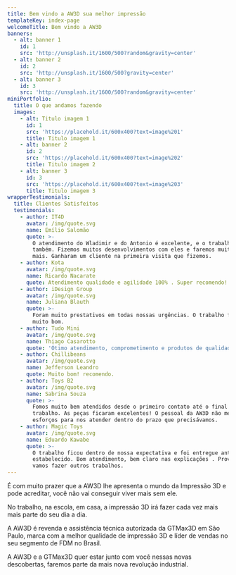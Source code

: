 ```yaml
---
title: Bem vindo a AW3D sua melhor impressão
templateKey: index-page
welcomeTitle: Bem vindo a AW3D
banners:
  - alt: banner 1
    id: 1
    src: 'http://unsplash.it/1600/500?random&gravity=center'
  - alt: banner 2
    id: 2
    src: 'http://unsplash.it/1600/500?gravity=center'
  - alt: banner 3
    id: 3
    src: 'http://unsplash.it/1600/500?random&gravity=center'
miniPortfolio:
  title: O que andamos fazendo
  images:
    - alt: Titulo imagem 1
      id: 1
      src: 'https://placehold.it/600x400?text=image%201'
      title: Titulo imagem 1
    - alt: banner 2
      id: 2
      src: 'https://placehold.it/600x400?text=image%202'
      title: Titulo imagem 2
    - alt: banner 3
      id: 3
      src: 'https://placehold.it/600x400?text=image%203'
      title: Titulo imagem 3
wrapperTestimonials:
  title: Clientes Satisfeitos
  testimonials:
    - author: IT4D
      avatar: /img/quote.svg
      name: Emílio Salomão
      quote: >-
        O atendimento do Wladimir e do Antonio é excelente, e o trabalho deles
        também. Fizemos muitos desenvolvimentos com eles e faremos muitos outros
        mais. Ganharam um cliente na primeira visita que fizemos.
    - author: Kota
      avatar: /img/quote.svg
      name: Ricardo Nacarate
      quote: Atendimento qualidade e agilidade 100% . Super recomendo!
    - author: iDesign Group
      avatar: /img/quote.svg
      name: Juliana Blauth
      quote: >-
        Foram muito prestativos em todas nossas urgências. O trabalho final ficou
        muito bom.
    - author: Tudo Mini
      avatar: /img/quote.svg
      name: Thiago Casarotto
      quote: 'Ótimo atendimento, comprometimento e produtos de qualidade.'
    - author: Chillibeans
      avatar: /img/quote.svg
      name: Jefferson Leandro
      quote: Muito bom! recomendo.
    - author: Toys B2
      avatar: /img/quote.svg
      name: Sabrina Souza
      quote: >-
        Fomos muito bem atendidos desde o primeiro contato até o final do
        trabalho. As peças ficaram excelentes! O pessoal da AW3D não mediu
        esforços para nos atender dentro do prazo que precisávamos.
    - author: Magic Toys
      avatar: /img/quote.svg
      name: Eduardo Kawabe
      quote: >-
        O trabalho ficou dentro de nossa expectativa e foi entregue antes do prazo
        estabelecido. Bom atendimento, bem claro nas explicações . Provavelmente
        vamos fazer outros trabalhos.
---
```

É com muito prazer que a AW3D lhe apresenta o mundo da Impressão 3D e pode acreditar, você não vai conseguir viver mais sem ele.

No trabalho, na escola, em casa, a impressão 3D irá fazer cada vez mais mais parte do seu dia a dia.

A AW3D é revenda e assistência técnica autorizada da GTMax3D em São Paulo, marca com a melhor qualidade de impressão 3D e líder de vendas no seu segmento de FDM no Brasil.

A AW3D e a GTMax3D quer estar junto com você nessas novas descobertas, faremos parte da mais nova revolução industrial.
